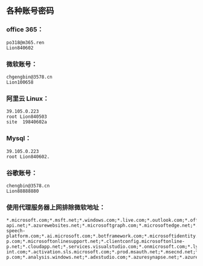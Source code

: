 ﻿## 各种账号密码

### office 365：
	po318@m365.ren
	Lion840602

### 微软账号：
	chgengbin@3578.cn
	Lion100658

### 阿里云 Linux：
	39.105.0.223
	root Lion840503
	site  19840602a

### Mysql：
	39.105.0.223
	root Lion840602.

### 谷歌账号：
	chengbin@3578.cn
	Lion88888880



### 使用代理服务器上网排除微软地址：
	*.microsoft.com;*.msft.net;*.windows.com;*.live.com;*.outlook.com;*.office.com;*.microsoftonline.com;*.windows.net;*.microsoft365.com;*.office365.com;*.onedrive.com;*.sharepoint.com;*.sway.com;*.skype.com;*.teams.microsoft.com;*.graph.microsoft.com;*.powerbi.com;*.azure.com;*.visualstudio.com;*.store.microsoft.com;*.login.live.com;*.login.microsoftonline.com;*.xbox.com;*.xboxlive.com;*.bing.com;*.msn.com;*.edge.microsoft.com;*.microsoftstore.com;*.microsoftazure.com;*.azureedge.net;*.azurefd.net;*.azuredatalakestore.net;*.azure-api.net;*.azurewebsites.net;*.microsoftgraph.com;*.microsoftedge.net;*.secureserver.net;*.microsofttranslator.com;*.api.microsofttranslator.com;*.microsoft-speech-platform.com;*.ai.microsoft.com;*.botframework.com;*.microsoftidentity.net;*.dynamics.com;*.dynamics365.com;*.powerapps.com;*.windowsupdate.com;*.ws.microsoft.com;*.windowsphone.com;*.microsoftsync.com;*.officelive.com;*.msocdn.com;*.msecnd.net;*.fasttrack.microsoft.com;*.support.microsoft.com;*.msdn.com;*.technet.com;*.windowsintune.com;*.redmond.corp.microsoft.com;*.microsoftonline-p.com;*.microsoftonlinesupport.net;*.clientconfig.microsoftonline-p.net;*.cloudapp.net;*.services.visualstudio.com;*.onmicrosoft.com;*.lync.com;*.protection.outlook.com;*.mysharepoint.com;*.windows-int.com;*.activation.sls.microsoft.com;*.prod.msauth.net;*.msecnd.net;*.windowssearch.com;*.aka.ms;*.hockeyapp.net;*.trafficmanager.net;*.privatelink.blob.core.windows.net;*.privatelink.database.windows.net;*.privatelink.redis.cache.windows.net;*.privatelink.web.core.windows.net;*.aadcdn.microsoftonline-p.com;*.analysis.windows.net;*.adxstudio.com;*.azuresynapse.net;*.azurecr.io;*.azurestaticapps.net;*.dev.azuresynapse.net;*.ext.azure.com;*.sql.azuresynapse.net;*.portal.azure.com;*.microsoftafrica.net;*.microsoftindia.com;*.microsoftmexico.com;*.microsoftbrasil.com;*.microsoftchina.com.cn;*.microsoftjapan.com;*.microsoftkenya.com;*.microsoftphilippines.com

